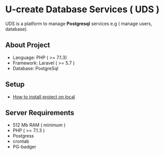 # U-create Database Services ( UDS )

UDS is a platform to manage **Postgresql** services e.g ( manage users, database).

## About Project

- Language: PHP ( >= 7.1.3)
- Framework: Laravel ( >= 5.7 )
- Database: PostgreSql

## Setup
 - [How to install project on local](https://github.com/parshant-ucreate/db_test/wiki/Setup)

## Server Requirements
 - 512 Mb RAM ( minimum )
 - PHP ( >= 7.1.3  )
 - Postgress
 - crontab
 - PG-badger
